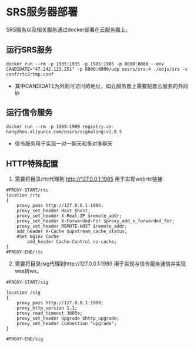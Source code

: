 # SRS服务器部署
SRS服务以及相关服务通过docker部署在云服务器上。
## 运行SRS服务

```
docker run --rm -p 1935:1935 -p 1985:1985 -p 8080:8080 --env CANDIDATE="47.242.123.251" -p 8000:8000/udp ossrs/srs:4 ./objs/srs -c conf/rtc2rtmp.conf 
```

- 其中CANDIDATE为外网可访问的地址，如云服务器上需要配置云服务的外网ip

## 运行信令服务
```
docker run --rm -p 1989:1989 registry.cn-hangzhou.aliyuncs.com/ossrs/signaling:v1.0.5
```
- 信令服务用于实现一对一聊天和多对多聊天

## HTTP特殊配置
  1. 需要将目录/rtc代理到 http://127.0.0.1:1985 用于实现webrtc链接



```
#PROXY-START/rtc
location /rtc
{
    proxy_pass http://127.0.0.1:1985;
    proxy_set_header Host $host;
    proxy_set_header X-Real-IP $remote_addr;
    proxy_set_header X-Forwarded-For $proxy_add_x_forwarded_for;
    proxy_set_header REMOTE-HOST $remote_addr;
    add_header X-Cache $upstream_cache_status;
    #Set Nginx Cache
    	add_header Cache-Control no-cache;
}
#PROXY-END/rtc
```

2. 需要将目录/sig代理到http://127.0.0.1:1989 用于实现与信令服务通信并实现wss转ws。

```
#PROXY-START/sig

location /sig
{
    proxy_pass http://127.0.0.1:1989;
    proxy_http_version 1.1;
    proxy_read_timeout 3600s;
    proxy_set_header Upgrade $http_upgrade;
    proxy_set_header Connection "upgrade";
}

#PROXY-END/sig
```

